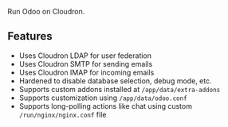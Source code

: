 Run Odoo on Cloudron.

Features
---

- Uses Cloudron LDAP for user federation
- Uses Cloudron SMTP for sending emails
- Uses Cloudron IMAP for incoming emails
- Hardened to disable database selection, debug mode, etc.
- Supports custom addons installed at `/app/data/extra-addons`
- Supports customization using `/app/data/odoo.conf`
- Supports long-polling actions like chat using custom `/run/nginx/nginx.conf` file